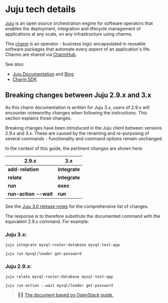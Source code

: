 # Juju tech details

[Juju](https://juju.is/) is an open source orchestration engine for software operators that enables the deployment, integration and lifecycle management of applications at any scale, on any infrastructure using charms.

This [charm](https://charmhub.io/mysql-router) is an operator - business logic encapsulated in reusable software packages that automate every aspect of an application's life. Charms are shared via [CharmHub](https://charmhub.io/).

See also:

* [Juju Documentation](https://juju.is/docs/juju) and [Blog](https://ubuntu.com/blog/tag/juju)
* [Charm SDK](https://juju.is/docs/sdk)

## Breaking changes between Juju 2.9.x and 3.x

As this charm documentation is written for Juju 3.x, users of 2.9.x will encounter noteworthy changes when following the instructions. This section explains those changes.

Breaking changes have been introduced in the Juju client between versions 2.9.x and 3.x. These are caused by the renaming and re-purposing of several commands - functionality and command options remain unchanged.

In the context of this guide, the pertinent changes are shown here:

|2.9.x|3.x|
| --- | --- |
|**add-relation**|**integrate**|
|**relate**|**integrate**|
|**run**|**exec**|
|**run-action --wait**|**run**|

See the [Juju 3.0 release notes](https://juju.is/docs/juju/roadmap#heading--juju-3-0-0---22-oct-2022) for the comprehensive list of changes.

The response is to therefore substitute the documented command with the equivalent 2.9.x command. For example:

### Juju 3.x:
```shell
juju integrate mysql-router:database mysql-test-app

juju run mysql/leader get-password 
```
### Juju 2.9.x:
```shell
juju relate mysql-router:database mysql-test-app

juju run-action --wait mysql/leader get-password
```
> :tipping_hand_man: [The document based on OpenStack guide.](https://docs.openstack.org/charm-guide/latest/project/support-notes.html#breaking-changes-between-juju-2-9-x-and-3-x)